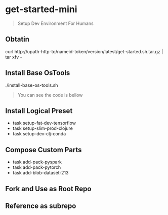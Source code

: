 # get-started-mini

> Setup Dev Environment For Humans

## Obtatin

curl http://upath-http-to/nameid-token/version/latest/get-started.sh.tar.gz | tar xfv -

## Install Base OsTools

./install-base-os-tools.sh

> You can see the code is bellow

## Install Logical Preset

- task setup-fat-dev-tensorflow
- task setup-slim-prod-clojure
- task setup-dev-clj-conda

## Compose Custom Parts

- task add-pack-pyspark
- task add-pack-pytorch
- task add-blob-dataset-213

## Fork and Use as Root Repo


## Reference as subrepo



